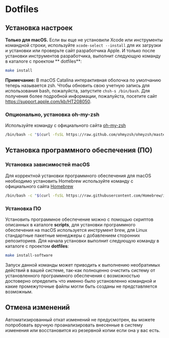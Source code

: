 # Dotfiles

## Установка настроек

**Только для macOS.** Если вы еще не установили Xcode или инструменты командной строки, используйте
`xcode-select --install` для их загрузки и установки или проверьте сайт разработчика Apple. И только
после установки инструментов разработчика, выполнит следующую команду в каталоге с проектом **
dotfiles**:

```bash
make install 
```

**Примечание:** В macOS Catalina интерактивная оболочка по умолчанию теперь называется zsh. Чтобы
обновить свою учетную запись для использования bash, пожалуйста, запустите `chsh-s /bin/bash`. Для
получения более подробной информации, пожалуйста, посетите
сайт https://support.apple.com/kb/HT208050.

### Опционально, установка oh-my-zsh

Используйте команду с официального сайта [oh-my-zsh](https://ohmyz.sh/#install)

```bash
/bin/bash -c "$(curl -fsSL https://raw.github.com/ohmyzsh/ohmyzsh/master/tools/install.sh)"
```

## Установка программного обеспечения (ПО)

### Установка зависимостей macOS

Для корректной установки программного обеспечения для macOS необходимо установить Homebrew
используйте команду с официального сайта [Homebrew](https://brew.sh)

```bash
/bin/bash -c "$(curl -fsSL https://raw.githubusercontent.com/Homebrew/install/HEAD/install.sh)"
```

### Установка ПО

Установить программное обеспечение можно с помощью скриптов описанных в каталоге **scripts**, для
установки программного обеспечения на macOS используется инструмент brew, для Linux стандартные
пакетные менеджеры с добавлением сторонних репозиториев. Для начала установки выполнит следующую
команду в каталоге с проектом **dotfiles**:

```bash
make install-software
```

Запуск данной команды может приводить к выполнению необратимых действий в вашей системе, так-как
полноценно очистить систему от установленного программного обеспечения с возможностью достоверно
определить что именно было установленно командной и какие промежуточные файлы могли быть созданы не
представляется возможным.

## Отмена изменений

Автоматизированный откат изменений не предусмотрен, вы можете попробовать вручную проанализировать
внесенные в систему изменения или восстановится из резервной копии если она у вас есть.
